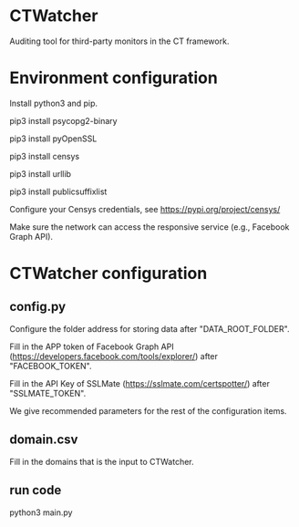 # CTWatcher
Auditing tool for third-party monitors in the CT framework.

# Environment configuration

Install python3 and pip.

pip3 install psycopg2-binary

pip3 install pyOpenSSL

pip3 install censys

pip3 install urllib

pip3 install publicsuffixlist

Configure your Censys credentials, see https://pypi.org/project/censys/

Make sure the network can access the responsive service (e.g., Facebook Graph API).

# CTWatcher configuration

## config.py

Configure the folder address for storing data after "DATA_ROOT_FOLDER".

Fill in the APP token of Facebook Graph API (https://developers.facebook.com/tools/explorer/) after "FACEBOOK_TOKEN".

Fill in the API Key of SSLMate (https://sslmate.com/certspotter/) after "SSLMATE_TOKEN".

We give recommended parameters for the rest of the configuration items.

## domain.csv

Fill in the domains that is the input to CTWatcher.

## run code

python3 main.py
